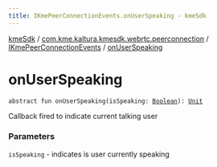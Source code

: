 ```yaml
---
title: IKmePeerConnectionEvents.onUserSpeaking - kmeSdk
---
```


[kmeSdk](../../index.html) / [com.kme.kaltura.kmesdk.webrtc.peerconnection](../index.html) / [IKmePeerConnectionEvents](index.html) / [onUserSpeaking](./on-user-speaking.html)

# onUserSpeaking

`abstract fun onUserSpeaking(isSpeaking: `[`Boolean`](https://kotlinlang.org/api/latest/jvm/stdlib/kotlin/-boolean/index.html)`): `[`Unit`](https://kotlinlang.org/api/latest/jvm/stdlib/kotlin/-unit/index.html)

Callback fired to indicate current talking user

### Parameters

`isSpeaking` - indicates is user currently speaking
